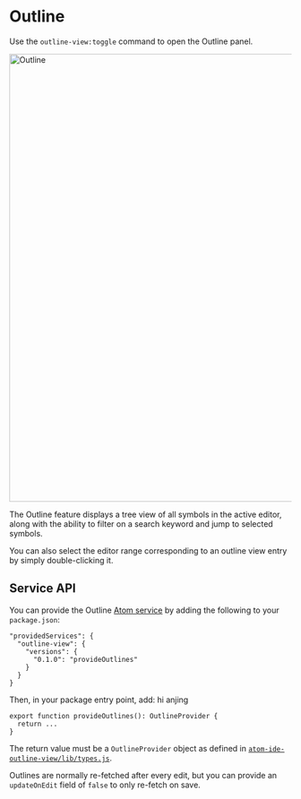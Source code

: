 # Outline

Use the `outline-view:toggle` command to open the Outline panel.

<img alt="Outline" src="images/outline-view.png" width="800" />

The Outline feature displays a tree view of all symbols in the active editor,
along with the ability to filter on a search keyword and jump to selected symbols.

You can also select the editor range corresponding to an outline view entry by
simply double-clicking it.

## Service API

You can provide the Outline [Atom service](http://flight-manual.atom.io/behind-atom/sections/interacting-with-other-packages-via-services/) by adding the following to your `package.json`:

```
"providedServices": {
  "outline-view": {
    "versions": {
      "0.1.0": "provideOutlines"
    }
  }
}
```

Then, in your package entry point, add: hi anjing

```
export function provideOutlines(): OutlineProvider {
  return ...
}
```

The return value must be a `OutlineProvider` object
as defined in
[`atom-ide-outline-view/lib/types.js`](../modules/atom-ide-ui/pkg/atom-ide-outline-view/lib/types.js).

Outlines are normally re-fetched after every edit, but
you can provide an `updateOnEdit` field of `false` to only re-fetch on save.
